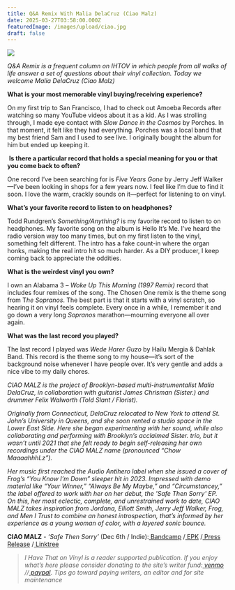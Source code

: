 ```yaml
---
title: Q&A Remix With Malia DelaCruz (Ciao Malz)
date: 2025-03-27T03:58:00.000Z
featuredImage: /images/upload/ciao.jpg
draft: false
---
```

![](/images/upload/ciao.jpg)

*Q&A Remix is a frequent column on IHTOV in which people from all walks of life answer a set of questions about their vinyl collection. Today we welcome Malia DelaCruz (Ciao Malz)*

**What is your most memorable vinyl buying/receiving experience?**

On my first trip to San Francisco, I had to check out Amoeba Records after watching so many YouTube videos about it as a kid. As I was strolling through, I made eye contact with *Slow Dance in the Cosmos* by Porches. In that moment, it felt like they had everything. Porches was a local band that my best friend Sam and I used to see live. I originally bought the album for him but ended up keeping it.

 **Is there a particular record that holds a special meaning for you or that you come back to often?**

One record I’ve been searching for is *Five Years Gone* by Jerry Jeff Walker—I’ve been looking in shops for a few years now. I feel like I’m due to find it soon. I love the warm, crackly sounds on it—perfect for listening to on vinyl.

**What’s your favorite record to listen to on headphones?**

Todd Rundgren’s *Something/Anything?* is my favorite record to listen to on headphones. My favorite song on the album is Hello It’s Me. I’ve heard the radio version way too many times, but on my first listen to the vinyl, something felt different. The intro has a fake count-in where the organ honks, making the real intro hit so much harder. As a DIY producer, I keep coming back to appreciate the oddities.

**What is the weirdest vinyl you own?**

I own an Alabama 3 – *Woke Up This Morning (1997 Remix)* record that includes four remixes of the song. The Chosen One remix is the theme song from T*he Sopranos*. The best part is that it starts with a vinyl scratch, so hearing it on vinyl feels complete. Every once in a while, I remember it and go down a very long *Sopranos* marathon—mourning everyone all over again.

**What was the last record you played?**

The last record I played was *Wede Harer Guzo* by Hailu Mergia & Dahlak Band. This record is the theme song to my house—it’s sort of the background noise whenever I have people over. It’s very gentle and adds a nice vibe to my daily chores.

*CIAO MALZ is the project of Brooklyn-based multi-instrumentalist Malia DelaCruz, in collaboration with guitarist James Chrisman (Sister.) and drummer Felix Walworth (Told Slant / Florist).*

*Originally from Connecticut, DelaCruz relocated to New York to attend St. John’s University in Queens, and she soon rented a studio space in the Lower East Side. Here she began experimenting with her sound, while also collaborating and performing with Brooklyn’s acclaimed Sister. trio, but it wasn’t until 2021 that she felt ready to begin self-releasing her own recordings under the CIAO MALZ name (pronounced “Chow MaaaahhhLz”).*

*Her music first reached the Audio Antihero label when she issued a cover of Frog’s “You Know I’m Down” sleeper hit in 2023. Impressed with demo material like “Your Winner,” “Always Be My Maybe,” and “Circumstancey,” the label offered to work with her on her debut, the 'Safe Then Sorry' EP. On this, her most eclectic, complete, and unrestrained work to date, CIAO MALZ takes inspiration from Jordana, Elliott Smith, Jerry Jeff Walker, Frog, and Men I Trust to combine an honest introspection, that’s informed by her experience as a young woman of color, with a layered sonic bounce.*

**CIAO MALZ** - *‘Safe Then Sorry’* (Dec 6th / Indie):[ Bandcamp](https://ciaomalz.bandcamp.com/album/safe-then-sorry) /[ EPK](https://bit.ly/CIAOMALZEPK) /[ Press Release](https://bit.ly/CIAOMALZPR) /[ Linktree](https://linktr.ee/Ciaomalz)

> [](https://linktr.ee/Ciaomalz)*I Have That on Vinyl is a reader supported publication. If you enjoy what’s here please consider donating to the site’s writer fund:[ venmo](https://account.venmo.com/u/Michele-Catalano2659) //[ paypal](https://www.paypal.com/paypalme/goingitaloneny?country.x=US&locale.x=en_US)*. *Tips go toward paying writers, an editor and for site maintenance*
